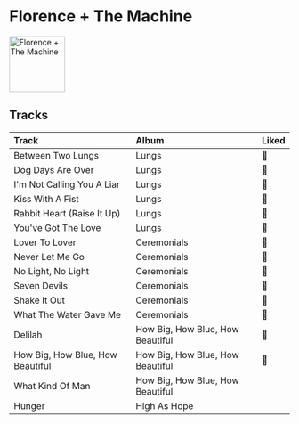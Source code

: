 
# Florence + The Machine


<img src="https://i.scdn.co/image/ab6761610000e5ebe3c37f869b830d1cf1ec829a" alt="Florence + The Machine" width="100" />

## Tracks

| Track                            | Album                            | Liked   |
|:---------------------------------|:---------------------------------|:--------|
| Between Two Lungs                | Lungs                            | 💚       |
| Dog Days Are Over                | Lungs                            | 💚       |
| I'm Not Calling You A Liar       | Lungs                            | 💚       |
| Kiss With A Fist                 | Lungs                            | 💚       |
| Rabbit Heart (Raise It Up)       | Lungs                            | 💚       |
| You've Got The Love              | Lungs                            | 💚       |
| Lover To Lover                   | Ceremonials                      | 💚       |
| Never Let Me Go                  | Ceremonials                      | 💚       |
| No Light, No Light               | Ceremonials                      | 💚       |
| Seven Devils                     | Ceremonials                      | 💚       |
| Shake It Out                     | Ceremonials                      | 💚       |
| What The Water Gave Me           | Ceremonials                      | 💚       |
| Delilah                          | How Big, How Blue, How Beautiful | 💚       |
| How Big, How Blue, How Beautiful | How Big, How Blue, How Beautiful | 💚       |
| What Kind Of Man                 | How Big, How Blue, How Beautiful |         |
| Hunger                           | High As Hope                     |         |